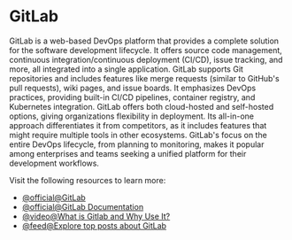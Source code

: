 # GitLab

GitLab is a web-based DevOps platform that provides a complete solution for the software development lifecycle. It offers source code management, continuous integration/continuous deployment (CI/CD), issue tracking, and more, all integrated into a single application. GitLab supports Git repositories and includes features like merge requests (similar to GitHub's pull requests), wiki pages, and issue boards. It emphasizes DevOps practices, providing built-in CI/CD pipelines, container registry, and Kubernetes integration. GitLab offers both cloud-hosted and self-hosted options, giving organizations flexibility in deployment. Its all-in-one approach differentiates it from competitors, as it includes features that might require multiple tools in other ecosystems. GitLab's focus on the entire DevOps lifecycle, from planning to monitoring, makes it popular among enterprises and teams seeking a unified platform for their development workflows.

Visit the following resources to learn more:

- [@official@GitLab](https://gitlab.com/)
- [@official@GitLab Documentation](https://docs.gitlab.com/)
- [@video@What is Gitlab and Why Use It?](https://www.youtube.com/watch?v=bnF7f1zGpo4)
- [@feed@Explore top posts about GitLab](https://app.daily.dev/tags/gitlab?ref=roadmapsh)
